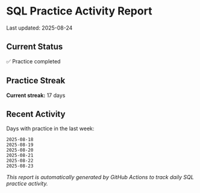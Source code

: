 # SQL Practice Activity Report

Last updated: 2025-08-24

## Current Status

✅ Practice completed

## Practice Streak

**Current streak:** 17 days

## Recent Activity

Days with practice in the last week:

```
2025-08-18
2025-08-19
2025-08-20
2025-08-21
2025-08-22
2025-08-23
```

*This report is automatically generated by GitHub Actions to track daily SQL practice activity.*
